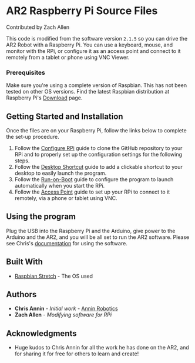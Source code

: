 # AR2 Raspberry Pi Source Files
Contributed by Zach Allen

This code is modified from the software version `2.1.5` so you can drive the AR2 Robot with a Raspberry Pi.  You can use a keyboard, mouse, and monitor with the RPi, or configure it as an access point and connect to it remotely from a tablet or phone using VNC Viewer.

### Prerequisites

Make sure you're using a complete version of Raspbian.  This has not been tested on other OS versions.  Find the latest Raspbian distribution at Raspberry Pi's [Download](https://www.raspberrypi.org/downloads/raspbian/) page.

## Getting Started and Installation

Once the files are on your Raspberry Pi, follow the links below to complete the set-up procedure.

1. Follow the [Configure RPi](ref/CONFIGURE.md) guide to clone the GitHub repository to your RPi and to properly set up the configuration settings for the following steps.
2. Follow the [Desktop Shortcut](ref/SHORTCUT.md) guide to add a clickable shortcut to your desktop to easily launch the program.
3. Follow the [Run-on-Boot](ref/RUN-ON-BOOT.md) guide to configure the program to launch automatically when you start the RPi.
4. Follow the [Access Point](ref/AP-SETUP.md) guide to set up your RPi to connect to it remotely, via a phone or tablet using VNC.

## Using the program

Plug the USB into the Raspberry Pi and the Arduino, give power to the Arduino and the AR2, and you will be all set to run the AR2 software.  Please see Chris's [documentation](https://www.anninrobotics.com/downloads) for using the software.

## Built With

* [Raspbian Stretch](https://www.raspberrypi.org/downloads/raspbian/) - The OS used

## Authors

* **Chris Annin** - *Initial work* - [Annin Robotics](https://www.anninrobotics.com/)
* **Zach Allen** - *Modifying software for RPi*

## Acknowledgments

* Huge kudos to Chris Annin for all the work he has done on the AR2, and for sharing it for free for others to learn and create!

